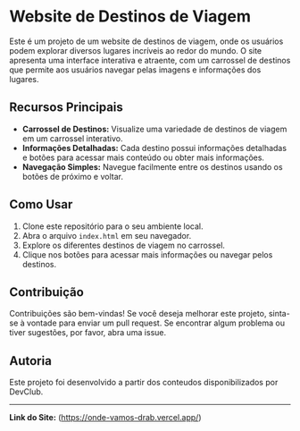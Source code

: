 # Website de Destinos de Viagem

Este é um projeto de um website de destinos de viagem, onde os usuários podem explorar diversos lugares incríveis ao redor do mundo. O site apresenta uma interface interativa e atraente, com um carrossel de destinos que permite aos usuários navegar pelas imagens e informações dos lugares.

## Recursos Principais

- **Carrossel de Destinos:** Visualize uma variedade de destinos de viagem em um carrossel interativo.
- **Informações Detalhadas:** Cada destino possui informações detalhadas e botões para acessar mais conteúdo ou obter mais informações.
- **Navegação Simples:** Navegue facilmente entre os destinos usando os botões de próximo e voltar.

## Como Usar

1. Clone este repositório para o seu ambiente local.
2. Abra o arquivo `index.html` em seu navegador.
3. Explore os diferentes destinos de viagem no carrossel.
4. Clique nos botões para acessar mais informações ou navegar pelos destinos.

## Contribuição

Contribuições são bem-vindas! Se você deseja melhorar este projeto, sinta-se à vontade para enviar um pull request. Se encontrar algum problema ou tiver sugestões, por favor, abra uma issue.

## Autoria

Este projeto foi desenvolvido a partir dos conteudos disponibilizados por DevClub.

---

**Link do Site:** (https://onde-vamos-drab.vercel.app/)
